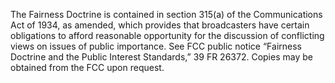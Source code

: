 The Fairness Doctrine is contained in section 315(a) of the Communications Act of 1934, as amended, which provides that broadcasters have certain obligations to afford reasonable opportunity for the discussion of conflicting views on issues of public importance. See FCC public notice “Fairness Doctrine and the Public Interest Standards,” 39 FR 26372. Copies may be obtained from the FCC upon request.

